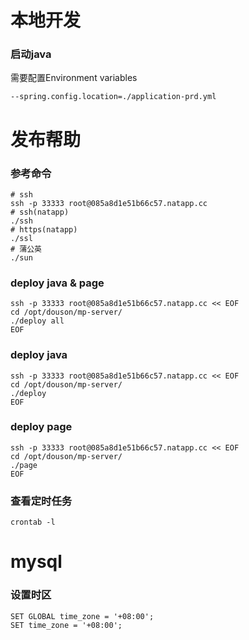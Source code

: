 # 本地开发

### 启动java

需要配置Environment variables

```text
--spring.config.location=./application-prd.yml
```

# 发布帮助

### 参考命令

```shell
# ssh
ssh -p 33333 root@085a8d1e51b66c57.natapp.cc
# ssh(natapp)
./ssh
# https(natapp)
./ssl
# 蒲公英
./sun
```

### deploy java & page

```shell
ssh -p 33333 root@085a8d1e51b66c57.natapp.cc << EOF
cd /opt/douson/mp-server/
./deploy all
EOF
```

### deploy java

```shell
ssh -p 33333 root@085a8d1e51b66c57.natapp.cc << EOF
cd /opt/douson/mp-server/
./deploy
EOF
```

### deploy page

```shell
ssh -p 33333 root@085a8d1e51b66c57.natapp.cc << EOF
cd /opt/douson/mp-server/
./page
EOF
```

### 查看定时任务

```shell
crontab -l
```

# mysql

### 设置时区

```shell
SET GLOBAL time_zone = '+08:00';
SET time_zone = '+08:00';
```